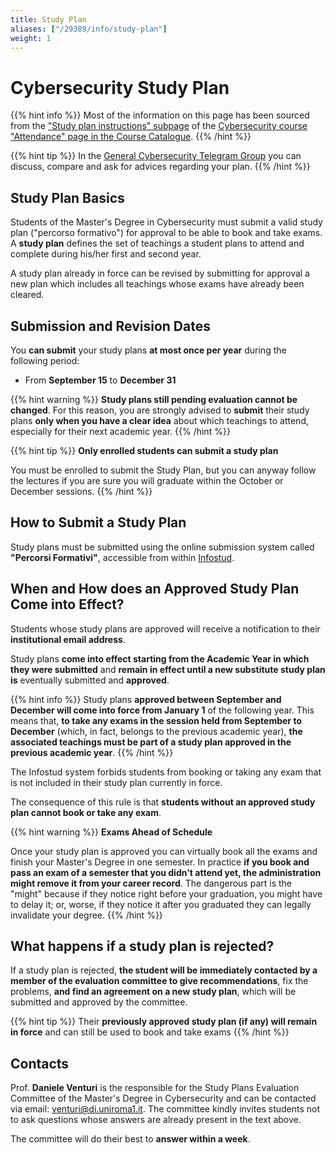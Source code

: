 ```yaml
---
title: Study Plan
aliases: ["/29389/info/study-plan"]
weight: 1
---
```


# Cybersecurity Study Plan

{{% hint info %}}
<i class="fa-solid fa-circle-info" style="color: #74C0FC;"></i> Most of the information on this page has been sourced from the ["Study plan instructions" subpage](https://corsidilaurea.uniroma1.it/en/course/33516/attendance/instructions) of the [Cybersecurity course "Attendance" page in the Course Catalogue](https://corsidilaurea.uniroma1.it/en/course/33516/attendance).
{{% /hint %}}

{{% hint tip %}}
<i class="fa-solid fa-lightbulb" style="color: #238636;"></i>
In the [General Cybersecurity Telegram Group](https://t.me/QtRSiqhwyL) you can discuss, compare and ask for advices regarding your plan.
{{% /hint %}}

## Study Plan Basics

Students of the Master's Degree in Cybersecurity must submit a valid study plan ("percorso formativo") for approval to be able to book and take exams. A **study plan** defines the set of teachings a student plans to attend and complete during his/her first and second year.

<!--
A study plan for the Master Programme in Computer Science must comprise 120–123 credits, split as follows:
- 66 credits chosen from those offered within the course programme (with some restrictions, see below);
- 12–15 credits of elective teachings, chosen (in principle) from the entire Sapienza catalogue (must be justified to be approved, you can't simply insert Philosophy 3);
- 6 credits of a supplementary educational activity (in Italian: "Attività Formativa Complementare", in short "AFC"), which might be a seminary, a side project with a professor or a recognized work activity related to Computer Science (check [here](https://docs.google.com/document/d/e/2PACX-1vRMVE88DZffehZflMrOBiBL2YV40IZ5ZA-naM3d5cZm1Sws1NS9mXGXdrRw0L4a9yObgHgnlwHNQTG8/pub) for further information);
- 36 credits of Master thesis work and defense.
-->

A study plan already in force can be revised by submitting for approval a new plan which includes all teachings whose exams have already been cleared.

## Submission and Revision Dates

You **can submit** your study plans **at most once per year** during the following period:
- From **September 15** to **December 31**

{{% hint warning %}}
<i class="fa-solid fa-triangle-exclamation" style="color: #FFD43B;"></i>
**Study plans still pending evaluation cannot be changed**. For this reason, you are strongly advised to **submit** their study plans **only when you have a clear idea** about which teachings to attend, especially for their next academic year.
{{% /hint %}}

{{% hint tip %}}
<i class="fa-solid fa-lightbulb" style="color: #238636;"></i> **Only enrolled students can submit a study plan**

You must be enrolled to submit the Study Plan, but you can anyway follow the lectures if you are sure you will graduate within the October or December sessions.
{{% /hint %}}

## How to Submit a Study Plan

Study plans must be submitted using the online submission system called **"Percorsi Formativi"**, accessible from within [Infostud](http://www.uniroma1.it/studenti).

## When and How does an Approved Study Plan Come into Effect?

Students whose study plans are approved will receive a notification to their **institutional email address**.

Study plans **come into effect starting from the Academic Year in which they were submitted** and **remain in effect until a new substitute study plan is** eventually submitted and **approved**.

{{% hint info %}}
<i class="fa-solid fa-circle-info" style="color: #74C0FC;"></i>
Study plans **approved between September and December will come into force from January 1** of the following year. This means that, **to take any exams in the session held from September to December** (which, in fact, belongs to the previous academic year), **the associated teachings must be part of a study plan approved in the previous academic year**.
{{% /hint %}}

The Infostud system forbids students from booking or taking any exam that is not included in their study plan currently in force.

The consequence of this rule is that **students without an approved study plan cannot book or take any exam**.

{{% hint warning %}}
<i class="fa-solid fa-triangle-exclamation" style="color: #FFD43B;"></i> **Exams Ahead of Schedule**

Once your study plan is approved you can virtually book all the exams and finish your Master's Degree in one semester. In practice **if you book and pass an exam of a semester that you didn't attend yet, the administration might remove it from your career record**. The dangerous part is the "might" because if they notice right before your graduation, you might have to delay it; or, worse, if they notice it after you graduated they can legally invalidate your degree.
{{% /hint %}}

## What happens if a study plan is rejected?

If a study plan is rejected, **the student will be immediately contacted by a member of the evaluation committee to give recommendations**, fix the problems, **and find an agreement on a new study plan**, which will be submitted and approved by the committee.

{{% hint tip %}}
<i class="fa-solid fa-lightbulb" style="color: #238636;"></i>
Their **previously approved study plan (if any) will remain in force** and can still be used to book and take exams
{{% /hint %}}

## Contacts

Prof. **Daniele Venturi** is the responsible for the Study Plans Evaluation Committee of the Master's Degree in Cybersecurity and can be contacted via email: venturi@di.uniroma1.it. The committee kindly invites students not to ask questions whose answers are already present in the text above.

The committee will do their best to **answer within a week**.